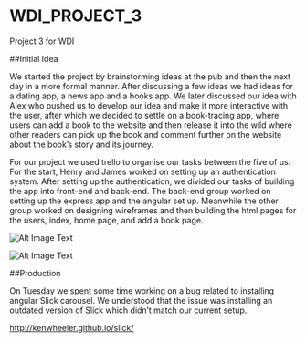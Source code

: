 # WDI_PROJECT_3
Project 3 for WDI

##Initial Idea

We started the project by brainstorming ideas at the pub and then the next day in a more formal manner. After discussing a few ideas we had ideas for a dating app, a news app and a books app. We later discussed our idea with Alex who pushed us to develop our idea and make it more interactive with the user, after which we decided to settle on a book-tracing app, where users can add a book to the website and then release it into the wild where other readers can pick up the book and comment further on the website about the book’s story and its journey. 

For our project we used trello to organise our tasks between the five of us. For the start, Henry and James worked on setting up an authentication system. After setting up the authentication, we divided our tasks of building the app into front-end and back-end. The back-end group worked on setting up the express app and the angular set up. Meanwhile the other group worked on designing wireframes and then building the html pages for the users, index, home page, and add a book page. 


![Alt Image Text](docs/trello_screenshot_20170201.png) 







![Alt Image Text](docs/balsamiq-wireframe.png)

##Production

On Tuesday we spent some time working on a bug related to installing angular Slick carousel. We understood that the issue was installing an outdated version of Slick which didn’t match our current setup. 

http://kenwheeler.github.io/slick/ 





